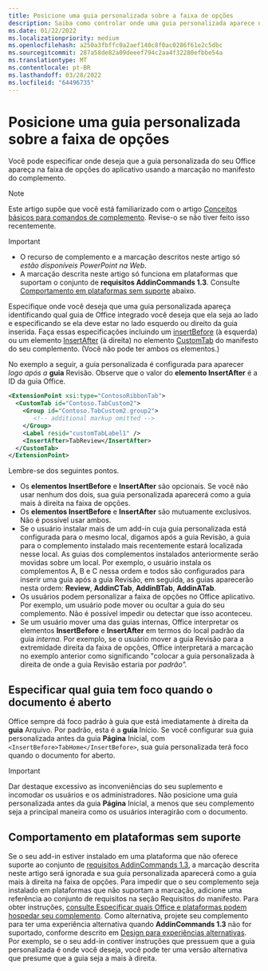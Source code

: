 ```yaml
---
title: Posicione uma guia personalizada sobre a faixa de opções
description: Saiba como controlar onde uma guia personalizada aparece na faixa Office faixa de opções e se ela tem foco por padrão.
ms.date: 01/22/2022
ms.localizationpriority: medium
ms.openlocfilehash: a250a3fbffc0a2aef140c8f0ac0286f61e2c5dbc
ms.sourcegitcommit: 287a58de82a09deeef794c2aa4f32280efbbe54a
ms.translationtype: MT
ms.contentlocale: pt-BR
ms.lasthandoff: 03/28/2022
ms.locfileid: "64496735"
---
```

# <a name="position-a-custom-tab-on-the-ribbon"></a>Posicione uma guia personalizada sobre a faixa de opções

Você pode especificar onde deseja que a guia personalizada do seu Office apareça na faixa de opções do aplicativo usando a marcação no manifesto do complemento.

> [!NOTE]
> Este artigo supõe que você está familiarizado com o artigo [Conceitos básicos para comandos de complemento](add-in-commands.md). Revise-o se não tiver feito isso recentemente.

> [!IMPORTANT]
>
> - O recurso de complemento e a marcação descritos neste artigo só *estão disponíveis PowerPoint na Web*.
> - A marcação descrita neste artigo só funciona em plataformas que suportam o conjunto de **requisitos AddinCommands 1.3**. Consulte [Comportamento em plataformas sem suporte](#behavior-on-unsupported-platforms) abaixo.

Especifique onde você deseja que uma guia personalizada apareça identificando qual guia de Office integrado você deseja que ela seja ao lado e especificando se ela deve estar no lado esquerdo ou direito da guia inserida. Faça essas especificações incluindo um [insertBefore](/javascript/api/manifest/customtab#insertbefore) (à esquerda) ou um elemento [InsertAfter](/javascript/api/manifest/customtab#insertafter) (à direita) no elemento [CustomTab](/javascript/api/manifest/customtab) do manifesto do seu complemento. (Você não pode ter ambos os elementos.)

No exemplo a seguir, a guia personalizada é configurada para aparecer *logo após a* **guia** Revisão. Observe que o valor do **elemento InsertAfter** é a ID da guia Office. 

```xml
<ExtensionPoint xsi:type="ContosoRibbonTab">
  <CustomTab id="Contoso.TabCustom2">
    <Group id="Contoso.TabCustom2.group2">
       <!-- additional markup omitted -->
    </Group>
    <Label resid="customTabLabel1" />
    <InsertAfter>TabReview</InsertAfter>
  </CustomTab>
</ExtensionPoint>
```

Lembre-se dos seguintes pontos.

- Os **elementos InsertBefore** e **InsertAfter** são opcionais. Se você não usar nenhum dos dois, sua guia personalizada aparecerá como a guia mais à direita na faixa de opções.
- Os **elementos InsertBefore** e **InsertAfter** são mutuamente exclusivos. Não é possível usar ambos.
- Se o usuário instalar mais de um add-in cuja guia personalizada está configurada para o mesmo local, digamos após a guia  Revisão, a guia para o complemento instalado mais recentemente estará localizada nesse local. As guias dos complementos instalados anteriormente serão movidas sobre um local. Por exemplo, o usuário instala os complementos A, B e C nessa ordem e todos são configurados para inserir uma guia após a guia Revisão, em  seguida, as guias aparecerão nesta ordem: **Review**, **AddinCTab**, **AddinBTab**, **AddinATab**.
- Os usuários podem personalizar a faixa de opções no Office aplicativo. Por exemplo, um usuário pode mover ou ocultar a guia do seu complemento. Não é possível impedir ou detectar que isso aconteceu.
- Se um usuário mover uma das guias internas, Office interpretar os elementos **InsertBefore** e **InsertAfter** em termos do local padrão da guia *interna*. Por exemplo, se o usuário mover a  guia Revisão para a extremidade direita da faixa de opções, Office interpretará a marcação no exemplo anterior como significando "colocar a guia personalizada à direita de onde a guia Revisão estaria por *padrão".*

## <a name="specify-which-tab-has-focus-when-the-document-opens"></a>Especificar qual guia tem foco quando o documento é aberto

Office sempre dá foco padrão à guia que está imediatamente à direita da **guia** Arquivo. Por padrão, esta é a **guia** Início. Se você configurar sua guia personalizada antes da guia **Página** Inicial, com `<InsertBefore>TabHome</InsertBefore>`, sua guia personalizada terá foco quando o documento for aberto.

> [!IMPORTANT]
> Dar destaque excessivo as inconveniências do seu suplemento e incomodar os usuários e os administradores. Não posicione uma guia personalizada antes da guia **Página** Inicial, a menos que seu complemento seja a principal maneira como os usuários interagirão com o documento.

## <a name="behavior-on-unsupported-platforms"></a>Comportamento em plataformas sem suporte

Se o seu add-in estiver instalado em uma plataforma que não oferece suporte ao conjunto de [requisitos AddinCommands 1.3](/javascript/api/requirement-sets/common/add-in-commands-requirement-sets), a marcação descrita neste artigo será ignorada e sua guia personalizada aparecerá como a guia mais à direita na faixa de opções. Para impedir que o seu complemento seja instalado em plataformas que não suportam a marcação, adicione uma referência ao conjunto de requisitos na seção Requisitos  do manifesto. Para obter instruções, [consulte Especificar quais Office e plataformas podem hospedar seu complemento](../develop/specify-office-hosts-and-api-requirements.md#specify-which-office-versions-and-platforms-can-host-your-add-in). Como alternativa, projete seu complemento para ter uma experiência alternativa quando **AddinCommands 1.3** não for suportado, conforme descrito em [Design para experiências alternativas](../develop/specify-office-hosts-and-api-requirements.md#design-for-alternate-experiences). Por exemplo, se o seu add-in contiver instruções que pressuem que a guia personalizada é onde você deseja, você pode ter uma versão alternativa que presume que a guia seja a mais à direita.
